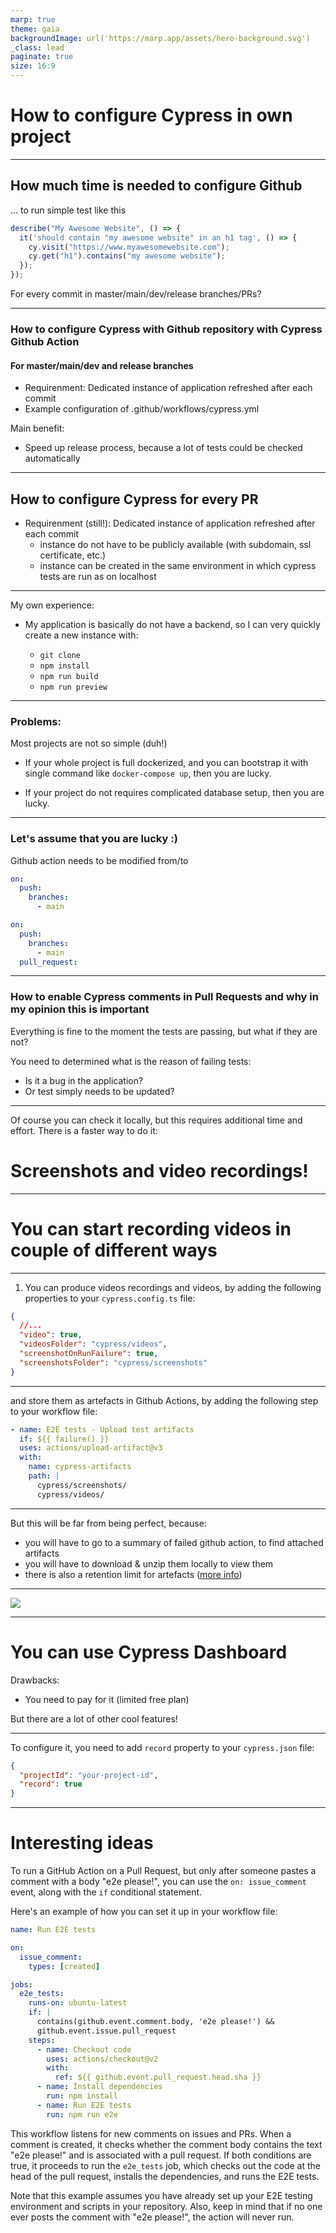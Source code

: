 ```yaml
---
marp: true
theme: gaia
backgroundImage: url('https://marp.app/assets/hero-background.svg')
_class: lead
paginate: true
size: 16:9
---
```


<!-- https://marketplace.visualstudio.com/items?itemName=marp-team.marp-vscode -->

# How to configure Cypress in own project

---

## How much time is needed to configure Github

... to run simple test like this

```typescript
describe("My Awesome Website", () => {
  it('should contain "my awesome website" in an h1 tag', () => {
    cy.visit("https://www.myawesomewebsite.com");
    cy.get("h1").contains("my awesome website");
  });
});
```

For every commit in master/main/dev/release branches/PRs?

---

### How to configure Cypress with Github repository with Cypress Github Action

#### For master/main/dev and release branches

- Requirenment: Dedicated instance of application refreshed after each commit
- Example configuration of .github/workflows/cypress.yml

Main benefit:

- Speed up release process, because a lot of tests could be checked automatically

---

## How to configure Cypress for every PR

- Requirenment (still!): Dedicated instance of application refreshed after each commit
  - instance do not have to be publicly available (with subdomain, ssl certificate, etc.)
  - instance can be created in the same environment in which cypress tests are run as on localhost

---

My own experience:

- My application is basically do not have a backend, so I can very quickly create a new instance with:

  - `git clone`
  - `npm install`
  - `npm run build`
  - `npm run preview`

---

### Problems:

Most projects are not so simple (duh!)

- If your whole project is full dockerized, and you can bootstrap it with single command like `docker-compose up`, then you are lucky.

- If your project do not requires complicated database setup, then you are lucky.

---

### Let's assume that you are lucky :)

Github action needs to be modified from/to

```yaml
on:
  push:
    branches:
      - main
```

```yaml
on:
  push:
    branches:
      - main
  pull_request:
```

---

### How to enable Cypress comments in Pull Requests and why in my opinion this is important

Everything is fine to the moment the tests are passing, but what if they are not?

You need to determined what is the reason of failing tests:

- Is it a bug in the application?
- Or test simply needs to be updated?

---

Of course you can check it locally, but this requires additional time and effort. There is a faster way to do it:

# Screenshots and video recordings!

---

# You can start recording videos in couple of different ways

---

1. You can produce videos recordings and videos, by adding the following properties to your `cypress.config.ts` file:

```json
{
  //...
  "video": true,
  "videosFolder": "cypress/videos",
  "screenshotOnRunFailure": true,
  "screenshotsFolder": "cypress/screenshots"
}
```

---

and store them as artefacts in Github Actions, by adding the following step to your workflow file:

```yaml
- name: E2E tests - Upload test artifacts
  if: ${{ failure() }}
  uses: actions/upload-artifact@v3
  with:
    name: cypress-artifacts
    path: |
      cypress/screenshots/
      cypress/videos/
```

---

But this will be far from being perfect, because:

- you will have to go to a summary of failed github action, to find attached artifacts
- you will have to download & unzip them locally to view them
- there is also a retention limit for artefacts ([more info](https://docs.github.com/en/actions/learn-github-actions/usage-limits-billing-and-administration#artifact-and-log-retention-policy))

---

![](../../images/blog/cypress-in-action/github-artifacts.png)

---

# You can use Cypress Dashboard

Drawbacks:

- You need to pay for it (limited free plan)

But there are a lot of other cool features!

---

To configure it, you need to add `record` property to your `cypress.json` file:

```json
{
  "projectId": "your-project-id",
  "record": true
}
```

---

# Interesting ideas

To run a GitHub Action on a Pull Request, but only after someone pastes a comment with a body "e2e please!", you can use the `on: issue_comment` event, along with the `if` conditional statement.

Here's an example of how you can set it up in your workflow file:

```yaml
name: Run E2E tests

on:
  issue_comment:
    types: [created]

jobs:
  e2e_tests:
    runs-on: ubuntu-latest
    if: |
      contains(github.event.comment.body, 'e2e please!') &&
      github.event.issue.pull_request
    steps:
      - name: Checkout code
        uses: actions/checkout@v2
        with:
          ref: ${{ github.event.pull_request.head.sha }}
      - name: Install dependencies
        run: npm install
      - name: Run E2E tests
        run: npm run e2e
```

This workflow listens for new comments on issues and PRs. When a comment is created, it checks whether the comment body contains the text "e2e please!" and is associated with a pull request. If both conditions are true, it proceeds to run the `e2e_tests` job, which checks out the code at the head of the pull request, installs the dependencies, and runs the E2E tests.

Note that this example assumes you have already set up your E2E testing environment and scripts in your repository. Also, keep in mind that if no one ever posts the comment with "e2e please!", the action will never run.
